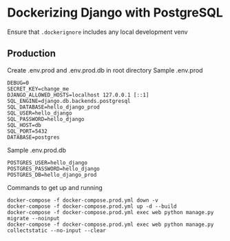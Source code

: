 # Dockerizing Django with PostgreSQL

Ensure that `.dockerignore` includes any local development venv 
## Production
Create .env.prod and .env.prod.db in root directory
Sample .env.prod
```
DEBUG=0
SECRET_KEY=change_me
DJANGO_ALLOWED_HOSTS=localhost 127.0.0.1 [::1]
SQL_ENGINE=django.db.backends.postgresql
SQL_DATABASE=hello_django_prod
SQL_USER=hello_django
SQL_PASSWORD=hello_django
SQL_HOST=db
SQL_PORT=5432
DATABASE=postgres
```

Sample .env.prod.db
```
POSTGRES_USER=hello_django
POSTGRES_PASSWORD=hello_django
POSTGRES_DB=hello_django_prod
```

Commands to get up and running
```shell
docker-compose -f docker-compose.prod.yml down -v
docker-compose -f docker-compose.prod.yml up -d --build
docker-compose -f docker-compose.prod.yml exec web python manage.py migrate --noinput
docker-compose -f docker-compose.prod.yml exec web python manage.py collectstatic --no-input --clear
```

